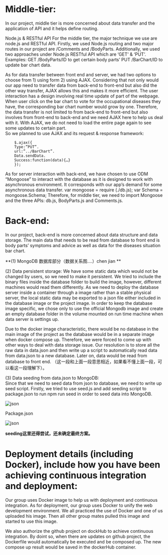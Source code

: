 # Middle-tier:

In our project, middle tier is more concerned about data transfer and the application of API and it helps define routing. 

Node.js & RESTful API
For the middle tier, the major technique we use are node.js and RESTful API. 
Firstly, we used Node.js routing and two major routes in our project are /Comments and /BodyParts. 
Additionally, we used two approaches under Node.js RESTful API which are ‘GET’ & ‘PUT’. 
Examples: 
GET /BodyParts/ID to get certain body parts’ 
PUT /BarChart/ID to update bar chart data. 

As for data transfer between front end and server, we had two options to choose from 1) using form 2) using AJAX. Considering that not only would our app need to transfer data from back-end to front-end but also did the other way transfer, AJAX allows this and makes it more efficient. The user interaction has a design involving real time update of part of the webpage. When user click on the bar chart to vote for the occupational diseases they have, the corresponding bar chart number would grow by one. Therefore, the data transfer is not limited to from back-end to front-end but also involves from front-end to back-end and we need AJAX here to help us deal with it. With AJAX, we do not need to load the entire page again to see some updates to certain part.  
So we planned to use AJAX and its request & response framework: 

        $.ajax({
        Type:”PUT”.
        url:”../BarChart”.
        Data.sendData.
        Success:function(data){…}
        });


As for server interaction with back-end, we have chosen to use ODM “Mongoose” to interact with the database as it is designed to work with asynchronous environment. It corresponds with our app’s demand for some asynchronous data transfer. 
        var mongoose = require (./db.js);
        var Schema = mongoose.Schema;
Therefore, for middle tier, we need to import Mongoose and the three APIs: db.js, BodyParts.js and Comments.js. 



# Back-end:

In our project, back-end is more concerned about data structure and data storage. The main data that needs to be read from database to front end is body parts’ symptoms and advice as well as data for the diseases situation bar chart. 

**(1)	MongoDB 数据库部分（数据关系图….）chen jian    **

(2)	Data persistent storage: 
We have some static data which would not be changed by users, so we need to make it persistent. We tried to include the binary files inside  the database folder to build the image, however, different machines would read them differently. As we need to deploy the database  server inside a container through a image rather than a stable physical server,  the local static data may be exported to a json file either included in the database image or the project image. In order to keep the database image specific,  we chose only to use the official Mongodb image and create an empty database folder in the volume mounted on run time machine when data server is settings up.  

Due to the docker image characteristic, there would be no database in the main image of the project as the database would be in a separate image when docker compose up. Therefore, we were forced to come up with other ways to deal with data storage issue. Our resolution is to store all the raw data in data.json and then write up a script to automatically read data from data.json to a new database. Later on, data would be read from database to front end.  （这一段和上面一段意思相近，如果看不懂上面一段，可以看这一段理解下）。

(3)	Data seeding from data.json to MongoDB:  
Since that we need to seed data from json to database, we need to write up seed script. 
Firstly, we tried to use seed.js and add seeding script to package.json to run npm run seed in order to seed data into MongoDB. 
 
![json](https://i.imgur.com/mMiSV3u.pngstyle=centerme)

Package.json
 
![json](https://i.imgur.com/TQvErLt.pngstyle=centerme)

**seeding这里还得尝试，还未确定最终方案。**



# Deployment details (including Docker), include how you have been achieving continuous integration and deployment:
Our group uses Docker image to help us with deployment and continuous integration. As for deployment, our group uses Docker to unify the web development environment. We all practiced the use of Docker and one of us uploaded his image. Then all other group mates pulled this image and started to use this image.

We also authorize the github project on dockHub to achieve continuous integration. By doint so, when there are updates on github project, the Dockerfile would automatically be executed and be composed up. The new compose up result would be saved in the dockerHub container. 
